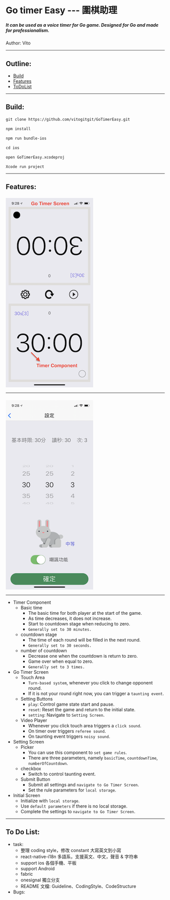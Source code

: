# Go timer Easy --- 圍棋助理
##### It can be used as a voice timer for Go game. Designed for Go and made for professionalism.
Author: Vito

****

## Outline:
* [Build](#build)
* [Features](#features)
* [ToDoList](#to-do-list)
***
## Build:

```
git clone https://github.com/vitogitgit/GoTimerEasy.git
```
```
npm install
```
```
npm run bundle-ios
```
```
cd ios
```
```
open GoTimerEasy.xcodeproj
```
```
Xcode run project
```

***
## Features:

### <Go Timer Screen>
![image](https://raw.githubusercontent.com/vitogitgit/GoTimerEasy/0bec667525c5cf0a281ca05f2c040ca0b5460a2d/go-timer-screen.png)
***
### <Setting Screen>
![image](https://raw.githubusercontent.com/vitogitgit/GoTimerEasy/0bec667525c5cf0a281ca05f2c040ca0b5460a2d/setting-screen.png)
***

* Timer Component
    * Basic time
        * The basic time for both player at the start of the game.
        * As time decreases, it does not increase.
        * Start to countdown stage when reducing to zero.
        * `Generally set to 30 minutes.`
    * countdown stage
        * The time of each round will be filled in the next round. 
        * `Generally set to 30 seconds.`
    * number of countdown
        * Decrease one when the countdown is return to zero.
        * Game over when equal to zero.
        * `Generally set to 3 times.`
* Go Timer Screen
    * Touch Area
        * `Turn-based system`, whenever you click to change opponent round.
        * If it is not your round right now, you can trigger a `taunting event`.
    * Setting Buttons
        * `play`: Control game state start and pause.
        * `reset`: Reset the game and return to the initial state.
        * `setting`: Navigate to `Setting Screen`.
    * Video Player
        * Whenever you click touch area triggers a `click sound`.
        * On timer over triggers `referee sound`.
        * On taunting event triggers `noisy sound`.
* Setting Screen
    * Picker
        * You can use this component to `set game rules`.
        * There are three parameters, namely `basicTime`, `countdownTime`, `numberOfCountdown`.
    * checkbox
        * Switch to control taunting event.
    * Submit Button
        * Submit all settings and `navigate to Go Timer Screen`.
        * Set the rule parameters for `local storage`.
* Initial Screen
    * Initialize with `local storage`.
    * Use `default parameters` if there is no local storage.
    * Complete the settings to `navigate to Go Timer Screen`.
***
## To Do List:
* task:
    * 整理 coding style，修改 constant 大寫英文到小寫
    * react-native-i18n 多語系，支援英文、中文，聲音 & 字符串
    * support ios 各個手機、平板
    * support Android
    * fabric
    * onesignal 獨立分支
    * README 文檔: Guideline、CodingStyle、CodeStructure
* Bugs:
